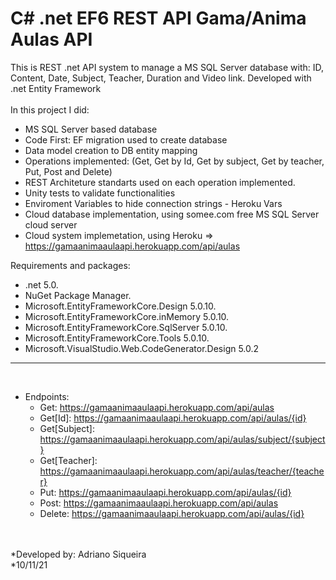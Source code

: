 <h1>C# .net EF6 REST API Gama/Anima Aulas API</h1>

This is REST .net API system to manage a MS SQL Server database with: ID, Content, Date, Subject, Teacher, Duration and Video link. Developed with .net Entity Framework</br>
</br>In this project I did:

* MS SQL Server based database
* Code First: EF migration used to create database
* Data model creation to DB entity mapping
* Operations implemented: (Get, Get by Id, Get by subject, Get by teacher, Put, Post and Delete)
* REST Architeture standarts used on each operation implemented.
* Unity tests to validate functionalities
* Enviroment Variables to hide connection strings - Heroku Vars
* Cloud database implementation, using somee.com free MS SQL Server cloud server
* Cloud system implemetation, using Heroku => https://gamaanimaaulaapi.herokuapp.com/api/aulas

Requirements and packages:

* .net 5.0.
* NuGet Package Manager.
* Microsoft.EntityFrameworkCore.Design 5.0.10.
* Microsoft.EntityFrameworkCore.inMemory 5.0.10.
* Microsoft.EntityFrameworkCore.SqlServer 5.0.10.
* Microsoft.EntityFrameworkCore.Tools 5.0.10.
* Microsoft.VisualStudio.Web.CodeGenerator.Design 5.0.2

***
<br>

* Endpoints: 
  * Get: https://gamaanimaaulaapi.herokuapp.com/api/aulas
  * Get[Id]: https://gamaanimaaulaapi.herokuapp.com/api/aulas/{id}
  * Get[Subject]: https://gamaanimaaulaapi.herokuapp.com/api/aulas/subject/{subject}
  * Get[Teacher]: https://gamaanimaaulaapi.herokuapp.com/api/aulas/teacher/{teacher}
  * Put: https://gamaanimaaulaapi.herokuapp.com/api/aulas/{id}
  * Post: https://gamaanimaaulaapi.herokuapp.com/api/aulas
  * Delete: https://gamaanimaaulaapi.herokuapp.com/api/aulas/{id}

<br><br>
*Developed by: Adriano Siqueira<br>
*10/11/21
